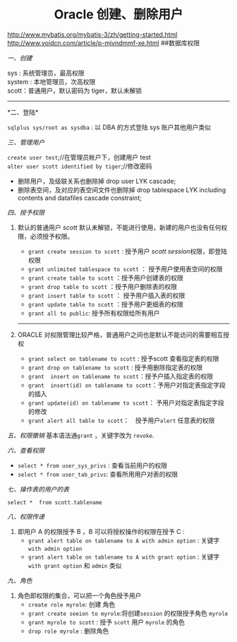 # <center>Oracle 创建、删除用户 </center>
http://www.mybatis.org/mybatis-3/zh/getting-started.html
http://www.voidcn.com/article/p-mjvndmmf-xe.html
##数据库权限

*一、创建*

sys : 系统管理员，最高权限 <br>
system : 本地管理员，次高权限 <br>
scott：普通用户，默认密码为 tiger，默认未解锁<br>
<hr style="color:yellow">
*二、登陆*

`sqlplus sys/root as sysdba` : 以 DBA 的方式登陆 sys 账户其他用户类似

*三、管理用户*

`create user test`;//在管理员帐户下，创建用户 test <br> 
`alter user scott identified by tiger`;//修改密码


- 删除用户，及级联关系也删除掉
drop user LYK cascade;
- 删除表空间，及对应的表空间文件也删除掉
drop tablespace LYK including contents and datafiles cascade constraint;

*四、授予权限*

1. 默认的普通用户 *scott*  默认未解锁，不能进行使用，新建的用户也没有任何权限，必须授予权限。<br>
    - `grant create session to scott` :  授予用户 *scott session*权限，即登陆权限<br>
    - `grant unlimited tablespace to scott` ： 授予用户使用表空间的权限<br>
    - `grant create table to scott` ：授予用户创建表的权限<br>
    - `grant drop table to scott` ：授予用户删除表的权限<br>
    - `grant insert table to scott` ： 授予用户插入表的权限<br>
    - `grant update table to scott` ：授予用户更细表的权限<br>
    - `grant all to public`: 授予所有权限给所有用户<br>
    <hr>
2. ORACLE 对权限管理比较严格，普通用户之间也是默认不能访问的需要相互授权

    - `grant select on tablename to scott` : 授予scott 查看指定表的权限
    - `grant drop on tablename to scott` : 授予用删除指定表的权限
    - `grant  insert on tablename to scott`：授予户插入指定表的权限
    - `grant  insert(id) on tablename to scott`：予用户对指定表指定字段的插入
    - `grant update(id) on tablename to scott`： 予用户对指定表指定字段的修改
    - `grant alert all table to scott`：　授予用户`alert` 任意表的权限


*五、权限撤销*
		基本语法通`grant` ，关键字改为 `revoke`.

*六、查看权限*
- `select * from user_sys_privs` : 查看当前用户的权限
- `select * from user_tab_privs`: 查看所用用户对表的权限

*七、操作表的用户的表*

`select *  from scott.tablename`

*八、权限传递*

1. 即用户 A 的权限授予 B ，B 可以将授权操作的权限在授予 C :
    - `grant alert table on tablename to A with admin option` : 关键字 `with admin option`
    - `grant alert table on tablename to A with grant option` : 关键字 `with grant option`  和  `admin` 类似


*九、角色*
1. 角色即权限的集合，可以把一个角色授予用户
    - `create role myrole`: 创建 角色<br>
    - `grant create seeion to myrole`:将创建`session` 的权限授予角色 `myrole`<br>
    - `grant myrole to scott` :  授予 `scott` 用户  `myrole` 的角色<br>
    - `drop role myrole` :  删除角色 <br>
